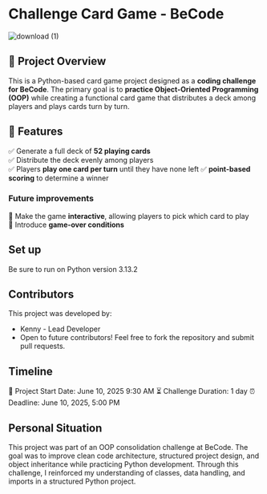 # Challenge Card Game - BeCode

![download (1)](https://github.com/user-attachments/assets/a113e632-e78b-44c2-91bf-4d470e90478c)


## 📌 Project Overview

This is a Python-based card game project designed as a **coding challenge for BeCode**. The primary goal is to **practice Object-Oriented Programming (OOP)** while creating a functional card game that distributes a deck among players and plays cards turn by turn.

## 🎯 Features
✅ Generate a full deck of **52 playing cards**  
✅ Distribute the deck evenly among players  
✅ Players **play one card per turn** until they have none left
✅ **point-based scoring** to determine a winner  

### **Future improvements**
🚀 Make the game **interactive**, allowing players to pick which card to play  
🚀 Introduce **game-over conditions**  

## Set up
Be sure to run on Python version 3.13.2

## Contributors
This project was developed by:
- Kenny - Lead Developer
- Open to future contributors! Feel free to fork the repository and submit pull requests.

## Timeline
📅 Project Start Date: June 10, 2025 9:30 AM
⏳ Challenge Duration: 1 day
⏰ Deadline: June 10, 2025, 5:00 PM

## Personal Situation
This project was part of an OOP consolidation challenge at BeCode. The goal was to improve clean code architecture, structured project design, and object inheritance while practicing Python development. Through this challenge, I reinforced my understanding of classes, data handling, and imports in a structured Python project.




